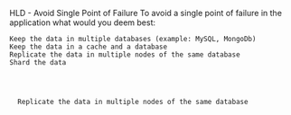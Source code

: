 HLD - Avoid Single Point of Failure
To avoid a single point of failure in the application what would you deem best:

    Keep the data in multiple databases (example: MySQL, MongoDb)
    Keep the data in a cache and a database
    Replicate the data in multiple nodes of the same database
    Shard the data
    
    
    
    
      Replicate the data in multiple nodes of the same database
